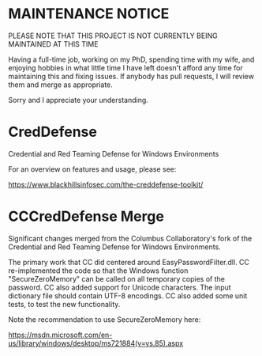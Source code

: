# MAINTENANCE NOTICE
PLEASE NOTE THAT THIS PROJECT IS NOT CURRENTLY BEING MAINTAINED AT THIS TIME

Having a full-time job, working on my PhD, spending time with my wife, and enjoying hobbies in what little time I have left doesn't afford any time for maintaining this and fixing issues. If anybody has pull requests, I will review them and merge as appropriate.

Sorry and I appreciate your understanding.

# CredDefense
Credential and Red Teaming Defense for Windows Environments

For an overview on features and usage, please see:

https://www.blackhillsinfosec.com/the-creddefense-toolkit/

# CCCredDefense Merge
Significant changes merged from the Columbus Collaboratory's fork of the Credential and Red Teaming Defense for Windows Environments.

The primary work that CC did centered around EasyPasswordFilter.dll.  CC re-implemented the code so that the Windows function "SecureZeroMemory" can be called on all temporary copies of the password.  CC also added support for Unicode characters.  The input dictionary file should contain UTF-8 encodings.  CC also added some unit tests, to test the new functionality.

Note the recommendation to use SecureZeroMemory here:

https://msdn.microsoft.com/en-us/library/windows/desktop/ms721884(v=vs.85).aspx

